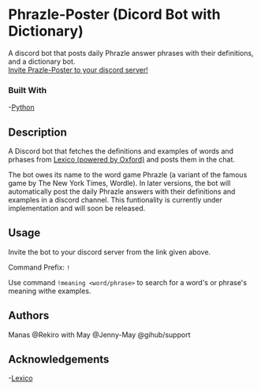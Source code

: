 # Phrazle-Poster (Dicord Bot with Dictionary)
A discord bot that posts daily Phrazle answer phrases with their definitions, and a dictionary bot.  
[Invite Prazle-Poster to your discord server!](https://discord.com/api/oauth2/authorize?client_id=981060431428866048&permissions=274877979712&scope=bot)  

### Built With
-[Python](https://www.python.org)  

## Description
A Discord bot that fetches the definitions and examples of words and prhases from [Lexico (powered by Oxford)](https://www.lexico.com) and posts them in the chat.    


The bot owes its name to the word game Phrazle (a variant of the famous game by The New York Times, Wordle). In later versions, the bot will automatically post the daily Phrazle answers with their definitions and examples in a discord channel. This funtionality is currently under implementation and will soon be released.   

## Usage 
Invite the bot to your discord server from the link given above.    


Command Prefix: `!`

Use command `!meaning <word/phrase>`  to search for a word's or phrase's meaning withe examples.   

## Authors
Manas @Rekiro with May @Jenny-May  @gihub/support

## Acknowledgements
-[Lexico](https://www.lexico.com)

